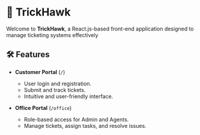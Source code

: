 # 🦅 TrickHawk

Welcome to **TrickHawk**, a React.js-based front-end application designed to manage ticketing systems effectively

## 🛠 Features

- **Customer Portal** (`/`)
  - User login and registration.
  - Submit and track tickets.
  - Intuitive and user-friendly interface.

- **Office Portal** (`/office`)
  - Role-based access for Admin and Agents.
  - Manage tickets, assign tasks, and resolve issues.